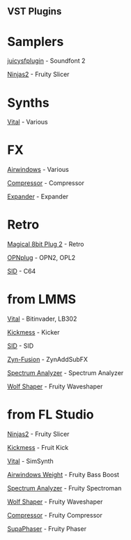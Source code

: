 
## VST Plugins 

# Samplers

[juicysfplugin](https://github.com/Birch-san/juicysfplugin) - Soundfont 2
 
[Ninjas2](https://github.com/clearly-broken-software/ninjas2) - Fruity Slicer

# Synths

[Vital](https://vital.audio/) - Various

# FX

[Airwindows](https://www.airwindows.com/) - Various

[Compressor](https://socalabs.com/effects/compressor/) - Compressor

[Expander](https://socalabs.com/effects/expander/) - Expander

# Retro

[Magical 8bit Plug 2](https://github.com/yokemura/Magical8bitPlug2) - Retro

[OPNplug](https://github.com/jpcima/ADLplug) - OPN2, OPL2

[SID](https://socalabs.com/synths/commodore-64-sid/) - C64

# from LMMS

[Vital](https://vital.audio/) - Bitinvader, LB302

[Kickmess](https://github.com/WeirdConstructor/Kickmess) - Kicker

[SID](https://socalabs.com/synths/commodore-64-sid/) - SID

[Zyn-Fusion](https://zynaddsubfx.sourceforge.io/zyn-fusion.html) - ZynAddSubFX

[Spectrum Analyzer](https://socalabs.com/analysis/spectrumanalyzer/) - Spectrum Analyzer

[Wolf Shaper](https://wolf-plugins.github.io/wolf-shaper/) - Fruity Waveshaper

# from FL Studio

[Ninjas2](https://github.com/clearly-broken-software/ninjas2) - Fruity Slicer

[Kickmess](https://github.com/WeirdConstructor/Kickmess) - Fruit Kick

[Vital](https://vital.audio/) - SimSynth

[Airwindows Weight](https://www.airwindows.com/weight/) - Fruity Bass Boost

[Spectrum Analyzer](https://socalabs.com/analysis/spectrumanalyzer/) - Fruity Spectroman

[Wolf Shaper](https://wolf-plugins.github.io/wolf-shaper/) - Fruity Waveshaper

[Compressor](https://socalabs.com/effects/compressor/) - Fruity Compressor

[SupaPhaser](https://github.com/bdejong/smartelectronix) - Fruity Phaser